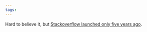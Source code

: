 ```yaml
---
tags: 
---
```


Hard to believe it, but [Stackoverflow launched only five years ago](http://blog.stackoverflow.com/2013/09/five-years-ago-stack-overflow-launched-then-a-miracle-occurred/).

